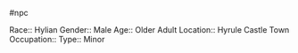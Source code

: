 #npc 

Race:: Hylian
Gender:: Male
Age:: Older Adult
Location:: Hyrule Castle Town
Occupation:: 
Type:: Minor
